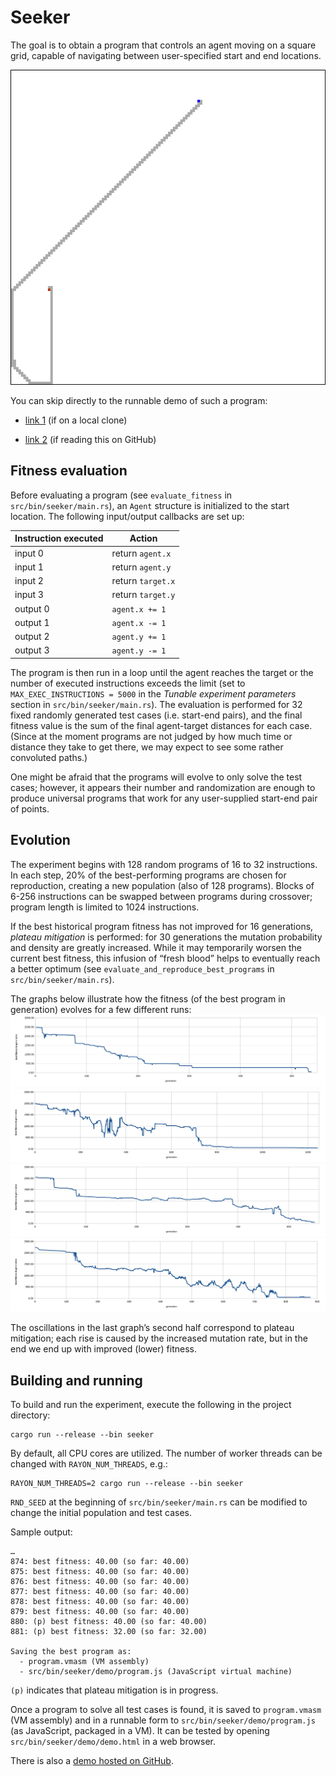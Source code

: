 # Seeker

The goal is to obtain a program that controls an agent moving on a square grid, capable of navigating between user-specified start and end locations.

![sample track](track.png)

You can skip directly to the runnable demo of such a program:

  - [link 1](demo/demo.html) (if on a local clone)

  - [link 2](https://greatattractor.github.io/genetic/src/bin/seeker/demo/demo.html) (if reading this on GitHub)


## Fitness evaluation

Before evaluating a program (see `evaluate_fitness` in `src/bin/seeker/main.rs`), an `Agent` structure is initialized to the start location. The following input/output callbacks are set up:

| Instruction executed | Action            |
|----------------------|-------------------|
| input 0              | return `agent.x`  |
| input 1              | return `agent.y`  |
| input 2              | return `target.x` |
| input 3              | return `target.y` |
| output 0             | `agent.x += 1`    |
| output 1             | `agent.x -= 1`    |
| output 2             | `agent.y += 1`    |
| output 3             | `agent.y -= 1`    |

The program is then run in a loop until the agent reaches the target or the number of executed instructions exceeds the limit (set to `MAX_EXEC_INSTRUCTIONS = 5000` in the _Tunable experiment parameters_ section in `src/bin/seeker/main.rs`). The evaluation is performed for 32 fixed randomly generated test cases (i.e. start-end pairs), and the final fitness value is the sum of the final agent-target distances for each case. (Since at the moment programs are not judged by how much time or distance they take to get there, we may expect to see some rather convoluted paths.)

One might be afraid that the programs will evolve to only solve the test cases; however, it appears their number and randomization are enough to produce universal programs that work for any user-supplied start-end pair of points.


## Evolution

The experiment begins with 128 random programs of 16 to 32 instructions. In each step, 20% of the best-performing programs are chosen for reproduction, creating a new population (also of 128 programs). Blocks of 6-256 instructions can be swapped between programs during crossover; program length is limited to 1024 instructions.

If the best historical program fitness has not improved for 16 generations, _plateau mitigation_ is performed: for 30 generations the mutation probability and density are greatly increased. While it may temporarily worsen the current best fitness, this infusion of “fresh blood” helps to eventually reach a better optimum (see `evaluate_and_reproduce_best_programs` in `src/bin/seeker/main.rs`).

The graphs below illustrate how the fitness (of the best program in generation) evolves for a few different runs:
![figure 1](fitness_graph_1.svg)
![figure 2](fitness_graph_2.svg)
![figure 3](fitness_graph_3.svg)
![figure 4](fitness_graph_4.svg)

The oscillations in the last graph’s second half correspond to plateau mitigation; each rise is caused by the increased mutation rate, but in the end we end up with improved (lower) fitness.

## Building and running

To build and run the experiment, execute the following in the project directory:

```
cargo run --release --bin seeker
```

By default, all CPU cores are utilized. The number of worker threads can be changed with `RAYON_NUM_THREADS`, e.g.:

```
RAYON_NUM_THREADS=2 cargo run --release --bin seeker
```

`RND_SEED` at the beginning of `src/bin/seeker/main.rs` can be modified to change the initial population and test cases.

Sample output:

```
…
874: best fitness: 40.00 (so far: 40.00)
875: best fitness: 40.00 (so far: 40.00)
876: best fitness: 40.00 (so far: 40.00)
877: best fitness: 40.00 (so far: 40.00)
878: best fitness: 40.00 (so far: 40.00)
879: best fitness: 40.00 (so far: 40.00)
880: (p) best fitness: 40.00 (so far: 40.00)
881: (p) best fitness: 32.00 (so far: 32.00)

Saving the best program as:
  - program.vmasm (VM assembly)
  - src/bin/seeker/demo/program.js (JavaScript virtual machine)
```

`(p)` indicates that plateau mitigation is in progress.

Once a program to solve all test cases is found, it is saved to `program.vmasm` (VM assembly) and in a runnable form to `src/bin/seeker/demo/program.js` (as JavaScript, packaged in a VM). It can be tested by opening `src/bin/seeker/demo/demo.html` in a web browser.

There is also a [demo hosted on GitHub](https://greatattractor.github.io/genetic/src/bin/seeker/demo/demo.html).
